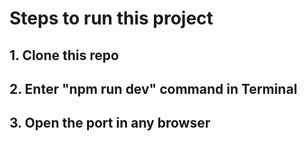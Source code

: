 <h1>Steps to run this project</h1>
<h2>1. Clone this repo</h2>
<h2>2. Enter "npm run dev" command in Terminal</h2>
<h2>3. Open the port in any browser</h2>

